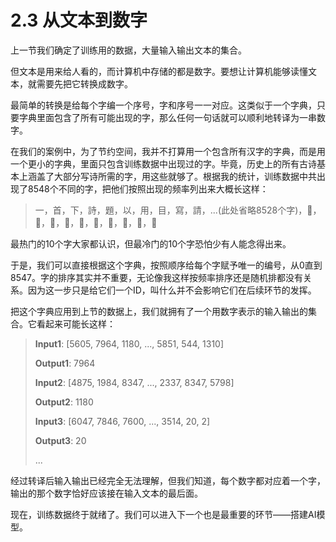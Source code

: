 # 2.3 从文本到数字

上一节我们确定了训练用的数据，大量输入输出文本的集合。

但文本是用来给人看的，而计算机中存储的都是数字。要想让计算机能够读懂文本，就需要先把它转换成数字。

最简单的转换是给每个字编一个序号，字和序号一一对应。这类似于一个字典，只要字典里面包含了所有可能出现的字，那么任何一句话就可以顺利地转译为一串数字。

在我们的案例中，为了节约空间，我并不打算用一个包含所有汉字的字典，而是用一个更小的字典，里面只包含训练数据中出现过的字。毕竟，历史上的所有古诗基本上涵盖了大部分写诗所需的字，用这些就够了。根据我的统计，训练数据中共出现了8548个不同的字，把他们按照出现的频率列出来大概长这样：

> 一，首，下，詩，題，以，用，目，寫，請，...(此处省略8528个字)，𪎭，𪑿，𪒘，𪘯，𫃷，𬄭，𬵩，𬾠，𭘵，𮜿

最热门的10个字大家都认识，但最冷门的10个字恐怕少有人能念得出来。

于是，我们可以直接根据这个字典，按照顺序给每个字赋予唯一的编号，从0直到8547。字的排序其实并不重要，无论像我这样按频率排序还是随机排都没有关系。因为这一步只是给它们一个ID，叫什么并不会影响它们在后续环节的发挥。

把这个字典应用到上节的数据上，我们就拥有了一个用数字表示的输入输出的集合。它看起来可能长这样：

> **Input1**: \[5605, 7964, 1180, ..., 5851, 544, 1310]
>
> **Output1**: 7964
>
> **Input2**: \[4875, 1984, 8347, ..., 2337, 8347, 5798]
>
> **Output2**: 1180
>
> **Input3**: \[6047, 7846, 7600, ..., 3514, 20, 2]
>
> **Output3**: 20
>
> ...

经过转译后输入输出已经完全无法理解，但我们知道，每个数字都对应着一个字，输出的那个数字恰好应该接在输入文本的最后面。

现在，训练数据终于就绪了。我们可以进入下一个也是最重要的环节——搭建AI模型。
